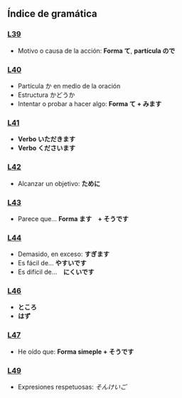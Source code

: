 Índice de gramática
--------------------

### [L39](https://github.com/manutero/Japanese/tree/master/A2-2/Gramatica/L39.md)

- Motivo o causa de la acción: **Forma て**, **partícula ので**

### [L40](https://github.com/manutero/Japanese/tree/master/A2-2/Gramatica/L40.md)

- Partícula か en medio de la oración
- Estructura かどうか
- Intentar o probar a hacer algo: **Forma て + みます**

### [L41](https://github.com/manutero/Japanese/tree/master/A2-2/Gramatica/L41.md)

- **Verbo いただきます**
- **Verbo くださいます**

### [L42](https://github.com/manutero/Japanese/tree/master/A2-2/Gramatica/L42.md)

- Alcanzar un objetivo: **ために**

### [L43](https://github.com/manutero/Japanese/tree/master/A2-2/Gramatica/L43.md)

- Parece que... **Forma ます　+ そうです**

### [L44](https://github.com/manutero/Japanese/tree/master/A2-2/Gramatica/L44.md)

- Demasido, en exceso: **すぎます**
- Es fácil de... **やすいです**
- Es difícil de...　**にくいです**

### [L46](https://github.com/manutero/Japanese/tree/master/A2-2/Gramatica/L46.md)

- **ところ**
- **はず**

### [L47](https://github.com/manutero/Japanese/tree/master/A2-2/Gramatica/L47.md)

- He oído que: **Forma simeple + そうです**

### [L49](https://github.com/manutero/Japanese/tree/master/A2-2/Gramatica/L49.md)

- Expresiones respetuosas: *そんけいご*
